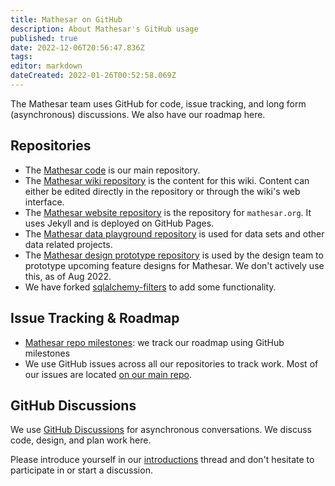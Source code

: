 ```yaml
---
title: Mathesar on GitHub
description: About Mathesar's GitHub usage
published: true
date: 2022-12-06T20:56:47.836Z
tags: 
editor: markdown
dateCreated: 2022-01-26T00:52:58.069Z
---
```


The Mathesar team uses GitHub for code, issue tracking, and long form (asynchronous) discussions. We also have our roadmap here.

## Repositories
- The [Mathesar code](https://github.com/centerofci/mathesar) is our main repository.
- The [Mathesar wiki repository](https://github.com/centerofci/mathesar-wiki) is the content for this wiki. Content can either be edited directly in the repository or through the wiki's web interface.
- The [Mathesar website repository](https://github.com/centerofci/mathesar-website) is the repository for `mathesar.org`. It uses Jekyll and is deployed on GitHub Pages.
- The [Mathesar data playground repository](https://github.com/centerofci/mathesar-data-playground) is used for data sets and other data related projects.
- The [Mathesar design prototype repository](https://github.com/centerofci/mathesar-design) is used by the design team to prototype upcoming feature designs for Mathesar. We don't actively use this, as of Aug 2022.
- We have forked [sqlalchemy-filters](https://github.com/centerofci/sqlalchemy-filters) to add some functionality.

## Issue Tracking & Roadmap
- [Mathesar repo milestones](https://github.com/centerofci/mathesar/milestones?direction=asc&sort=due_date&state=open):  we track our roadmap using GitHub milestones
- We use GitHub issues across all our repositories to track work. Most of our issues are located [on our main repo](https://github.com/centerofci/mathesar/issues).

## GitHub Discussions

We use [GitHub Discussions](https://github.com/centerofci/mathesar/discussions) for asynchronous conversations. We discuss code, design, and plan work here.

Please introduce yourself in our [introductions](https://github.com/centerofci/mathesar/discussions/1) thread and don't hesitate to participate in or start a discussion.